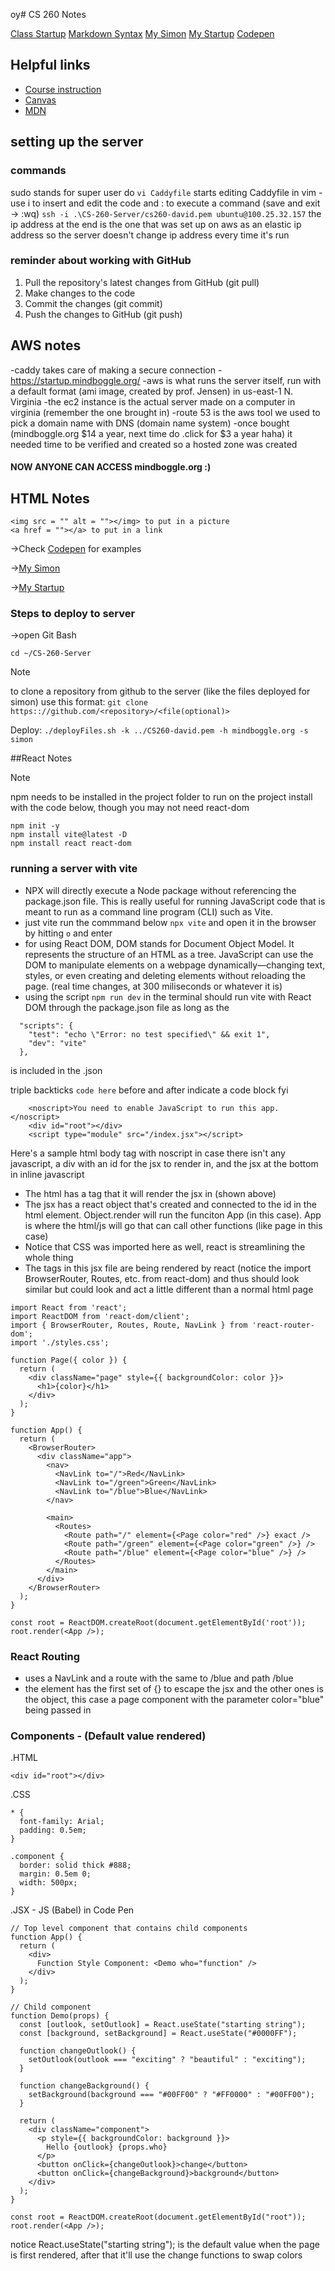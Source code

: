 oy# CS 260 Notes

[Class Startup](https://simon.cs260.click)
[Markdown Syntax](https://www.markdownguide.org/basic-syntax/)
[My Simon](simon.mindboggle.org)
[My Startup](startup.mindboggle.org)
[Codepen](https://codepen.io/your-work)


## Helpful links

- [Course instruction](https://github.com/webprogramming260)
- [Canvas](https://byu.instructure.com)
- [MDN](https://developer.mozilla.org)

## setting up the server
### commands
sudo stands for super user do
`vi Caddyfile` starts editing Caddyfile in vim - use i to insert and edit the code and : to execute a command (save and exit -> :wq)
`ssh -i .\CS-260-Server/cs260-david.pem ubuntu@100.25.32.157`
the ip address at the end is the one that was set up on aws as an elastic ip address so the server doesn't change ip address every time it's run

### reminder about working with GitHub
1. Pull the repository's latest changes from GitHub (git pull)
2. Make changes to the code
3. Commit the changes (git commit)
4. Push the changes to GitHub (git push)

## AWS notes
-caddy takes care of making a secure connection - https://startup.mindboggle.org/
-aws is what runs the server itself, run with a default format (ami image, created by prof. Jensen) in us-east-1 N. Virginia 
-the ec2 instance is the actual server made on a computer in virginia (remember the one brought in)
-route 53 is the aws tool we used to pick a domain name with DNS (domain name system)
-once bought (mindboggle.org $14 a year, next time do .click for $3 a year haha) it needed time to be verified and created so a hosted zone was created
#### NOW ANYONE CAN ACCESS mindboggle.org :)

## HTML Notes
    <img src = "" alt = ""></img> to put in a picture
    <a href = ""></a> to put in a link
    
->Check [Codepen](https://codepen.io/your-work) for examples

->[My Simon](simon.mindboggle.org)

->[My Startup](startup.mindboggle.org)

### Steps to deploy to server
->open Git Bash

`cd ~/CS-260-Server`

> [!NOTE]
> to clone a repository from github to the server (like the files deployed for simon) use this format: `git clone https:://github.com/<repository>/<file(optional)>`

Deploy:
`./deployFiles.sh -k ../CS260-david.pem -h mindboggle.org -s simon`

##React Notes
> [!NOTE]
> npm needs to be installed in the project folder to run on the project
> install with the code below, though you may not need react-dom
```
npm init -y
npm install vite@latest -D
npm install react react-dom
```
### running a server with vite
- NPX will directly execute a Node package without referencing the package.json file. This is really useful for running JavaScript code that is meant to run as a command line program (CLI) such as Vite.
- just vite run the commmand below
``` npx vite ```
and open it in the browser by hitting ``` o ``` and enter
- for using React DOM, DOM stands for Document Object Model. It represents the structure of an HTML as a tree. JavaScript can use the DOM to manipulate elements on a webpage dynamically—changing text, styles, or even creating and deleting elements without reloading the page. (real time changes, at 300 miliseconds or whatever it is)
- using the script ```npm run dev``` in the terminal should run vite with React DOM through the package.json file as long as the
```
  "scripts": {
    "test": "echo \"Error: no test specified\" && exit 1",
    "dev": "vite"
  },
```
is included in the .json


triple backticks ``` code here ``` before and after indicate a code block fyi

```
    <noscript>You need to enable JavaScript to run this app.</noscript>
    <div id="root"></div>
    <script type="module" src="/index.jsx"></script>
```
Here's a sample html body tag with noscript in case there isn't any javascript, a div with an id for the jsx to render in, and the jsx at the bottom in inline javascript

- The html has a tag that it will render the jsx in (shown above)
- The jsx has a react object that's created and connected to the id in the html element. Object.render will run the funciton App (in this case). App is where the html/js will go that can call other functions (like page in this case)
- Notice that CSS was imported here as well, react is streamlining the whole thing
- The tags in this jsx file are being rendered by react (notice the import BrowserRouter, Routes, etc. from react-dom) and thus should look similar but could look and act a little different than a normal html page
```
import React from 'react';
import ReactDOM from 'react-dom/client';
import { BrowserRouter, Routes, Route, NavLink } from 'react-router-dom';
import './styles.css';

function Page({ color }) {
  return (
    <div className="page" style={{ backgroundColor: color }}>
      <h1>{color}</h1>
    </div>
  );
}

function App() {
  return (
    <BrowserRouter>
      <div className="app">
        <nav>
          <NavLink to="/">Red</NavLink>
          <NavLink to="/green">Green</NavLink>
          <NavLink to="/blue">Blue</NavLink>
        </nav>

        <main>
          <Routes>
            <Route path="/" element={<Page color="red" />} exact />
            <Route path="/green" element={<Page color="green" />} />
            <Route path="/blue" element={<Page color="blue" />} />
          </Routes>
        </main>
      </div>
    </BrowserRouter>
  );
}

const root = ReactDOM.createRoot(document.getElementById('root'));
root.render(<App />);
```
### React Routing
- uses a NavLink and a route with the same to /blue and path /blue
- the element has the first set of {} to escape the jsx and the other ones is the object, this case a page component <Page /> with the parameter color="blue" being passed in

### Components - (Default value rendered)
.HTML
```
<div id="root"></div>
```
.CSS
```
* {
  font-family: Arial;
  padding: 0.5em;
}

.component {
  border: solid thick #888;
  margin: 0.5em 0;
  width: 500px;
}

```
.JSX - JS (Babel) in Code Pen
```
// Top level component that contains child components
function App() {
  return (
    <div>
      Function Style Component: <Demo who="function" />
    </div>
  );
}

// Child component
function Demo(props) {
  const [outlook, setOutlook] = React.useState("starting string");
  const [background, setBackground] = React.useState("#0000FF");

  function changeOutlook() {
    setOutlook(outlook === "exciting" ? "beautiful" : "exciting");
  }

  function changeBackground() {
    setBackground(background === "#00FF00" ? "#FF0000" : "#00FF00");
  }

  return (
    <div className="component">
      <p style={{ backgroundColor: background }}>
        Hello {outlook} {props.who}
      </p>
      <button onClick={changeOutlook}>change</button>
      <button onClick={changeBackground}>background</button>
    </div>
  );
}

const root = ReactDOM.createRoot(document.getElementById("root"));
root.render(<App />);
```
notice React.useState("starting string"); is the default value when the page is first rendered, after that it'll use the change functions to swap colors
